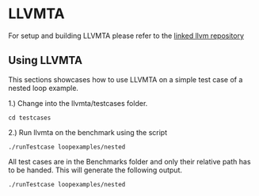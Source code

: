 # LLVMTA

For setup and building LLVMTA please refer to the [linked llvm repository](https://gitlab.cs.uni-saarland.de/reineke/llvm)

## Using LLVMTA
This sections showcases how to use LLVMTA on a simple test case of a nested loop example.

1.) Change into the llvmta/testcases folder.
```
cd testcases
```
2.) Run llvmta on the benchmark using the script
```
./runTestcase loopexamples/nested
```
All test cases are in the Benchmarks folder and only their relative path has to be handed. This will generate the following output.
```
./runTestcase loopexamples/nested
```